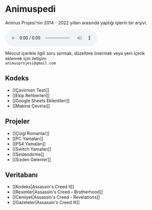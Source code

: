 # Animuspedi
Animus Projesi'nin 2014 - 2022 yılları arasında yaptığı işlerin bir arşivi.

<audio controls src="Görseller/Shepard.mp3" type="audio/mpeg"></audio>

Mevcut içerikle ilgili soru sormak, düzeltme önermek veya yeni içerik eklemek için iletişim:  
`animusprojesi@gmail.com`

## Kodeks
- [[Çevirmen Testi]]
- [[Ekip Rehberleri]]
- [[Google Sheets Eklentileri]]
- [[Makine Çevirisi]]

## Projeler
- [[Çizgi Romanlar]]
- [[PC Yamaları]]
- [[PS4 Yamaları]]
- [[Switch Yamaları]]
- [[Seslendirme]]
- [[Sizden Gelenler]]

## Veritabanı
- [[Kodeks|Assassin's Creed II]]
- [[Resimler|Assassin's Creed - Brotherhood]]
- [[Cemiyet|Assassin's Creed - Revelations]]
- [[Gazeteler|Assassin's Creed III]]